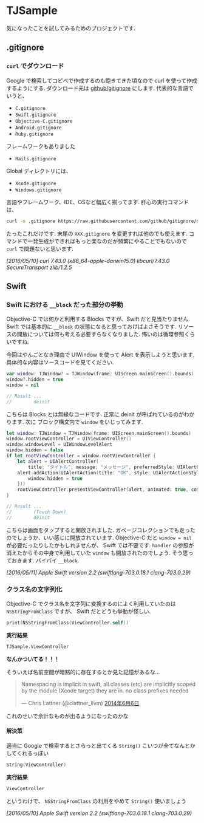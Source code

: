 # TJSample

気になったことを試してみるためのプロジェクトです.

## .gitignore

### `curl` でダウンロード

Google で検索してコピペで作成するのも飽きてきた頃なので curl を使って作成するようにする.
ダウンロード元は [github/gitignore](https://github.com/github/gitignore) にします.
代表的な言語でいうと、

- `C.gitignore`
- `Swift.gitignore`
- `Objective-C.gitignore`
- `Android.gitignore`
- `Ruby.gitignore`

フレームワークもありました

- `Rails.gitignore`

Global ディレクトリには、

- `Xcode.gitignore`
- `Windows.gitignore`

言語やフレームワーク、IDE、OSなど幅広く揃ってます.
肝心の実行コマンドは、

```bash
curl -o .gitignore https://raw.githubusercontent.com/github/gitignore/master/Swift.gitignore
```

たったこれだけです.
末尾の `XXX.gitignore` を変更すれば他のでも使えます.
コマンドで一発生成ができればもっと楽なのだが頻繁にやることでもないので `curl` で問題ないと思います.

*[2016/05/10] curl 7.43.0 (x86_64-apple-darwin15.0) libcurl/7.43.0 SecureTransport zlib/1.2.5*

## Swift

### Swift における `__block` だった部分の挙動

Objective-C では何かと利用する Blocks ですが、Swift だと見当たりません.
Swift では基本的に `__block` の状態になると思っておけばよさそうです.
リソースの開放については何も考える必要すらなくなりました.
怖いのは循環参照くらいですね.

今回はやんごとなき理由で UIWindow を使って Alert を表示しようと思います.
具体的な内容はソースコードを見てください.

```swift
var window: TJWindow? = TJWindow(frame: UIScreen.mainScreen().bounds)
window?.hidden = true
window = nil

// Result ...
//        deinit
```

こちらは Blocks とは無縁なコードです.
正常に deinit が呼ばれているのがわかります.
次に ブロック構文内で `window` をいじってみます.

```swift
let window: TJWindow = TJWindow(frame: UIScreen.mainScreen().bounds)
window.rootViewController = UIViewController()
window.windowLevel = UIWindowLevelAlert
window.hidden = false
if let rootViewController = window.rootViewController {
    let alert = UIAlertController(
        title: "タイトル", message: "メッセージ", preferredStyle: UIAlertControllerStyle.Alert)
    alert.addAction(UIAlertAction(title: "OK", style: UIAlertActionStyle.Cancel, handler: { (action) in
        window.hidden = true
    }))
    rootViewController.presentViewController(alert, animated: true, completion: nil)
}

// Result ...
//        (Touch Down)
//        deinit
```

こちらは画面をタップすると開放されました.
ガベージコレクションでも走ったのでしょうか、いい感じに開放されています.
Objective-C だと `window = nil` が必要だったりしたかもしれませんが、 Swift では不要です.
`handler` の参照が消えたからその中身で利用していた `window` も開放されたのでしょう.
そう思っておきます.
バイバイ `__block`.

*[2016/05/11] Apple Swift version 2.2 (swiftlang-703.0.18.1 clang-703.0.29)*

### クラス名の文字列化

Objective-C でクラス名を文字列に変換するのによく利用していたのは `NSStringFromClass` ですが、 Swift だとどうも挙動が怪しい.

```swift
print(NSStringFromClass(ViewController.self))
```

**実行結果**

```bash
TJSample.ViewController
```

**なんかついてる！！！**

そういえば名前空間が暗黙的に存在するとか見た記憶があるな…

<blockquote class="twitter-tweet" data-lang="ja"><p lang="en" dir="ltr">Namespacing is implicit in swift, all classes (etc) are implicitly scoped by the module (Xcode target) they are in. no class prefixes needed</p>&mdash; Chris Lattner (@clattner_llvm) <a href="https://twitter.com/clattner_llvm/status/474730716941385729">2014年6月6日</a></blockquote>
<script async src="//platform.twitter.com/widgets.js" charset="utf-8"></script>

これのせいで余計なものが出るようになったのかな

#### 解決策

適当に Google で検索するとさらっと出てくる `String()` こいつが全てなんとかしてくれるっぽい

```swift
String(ViewController)
```

**実行結果**

```bash
ViewController
```

というわけで、 `NSStringFromClass` の利用をやめて `String()` 使いましょう

*[2016/05/10] Apple Swift version 2.2 (swiftlang-703.0.18.1 clang-703.0.29)*

